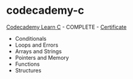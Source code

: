 # codecademy-c
[Codecademy Learn C](https://www.codecademy.com/learn/learn-c) - COMPLETE - [Certificate](https://www.codecademy.com/profiles/lijealso/certificates/8c3029c4a6e5894e74da756e3a7c0ae3)
- Conditionals
- Loops and Errors
- Arrays and Strings
- Pointers and Memory
- Functions
- Structures
